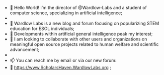 - 👋 Hello World! I’m the director of @Wardlow-Labs and a student of computer science, specializing in artificial intelligence;
- 
- 💫 Wardlow Labs is a new blog and forum focusing on popularizing STEM education for ESOL individuals;
- 👀 Developments within artificial general intelligence peak my interest;
- 💞️ I am looking to collaborate with other users and organizations on meaningful open source projects related to human welfare and scientific advancement;
- 
- 📫 You can reach me by email or via our new forum: 
- 🔗 https://www.ScholarsHaven.WardlowLabs.org ;
